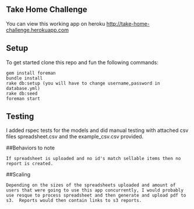 ## Take Home Challenge

  You can view this working app on heroku http://take-home-challenge.herokuapp.com

## Setup
  To get started clone this repo and fun the following commands:

    gem install foreman
    bundle install
    rake db:setup (you will have to change username,password in database.yml)
    rake db:seed
    foreman start

## Testing
  I added rspec tests for the models and did manual testing with attached csv files spreadsheet.csv and the example_csv.csv provided.


##Behaviors to note

	If spreadsheet is uploaded and no id's match sellable items then no report is created.  


##Scaling

	Depending on the sizes of the spreadsheets uploaded and amount of users that were going to use this app concurrently, I would probably use resque to process spreadsheet and then generate and upload pdf to s3.  Reports would then contain links to s3 reports.

